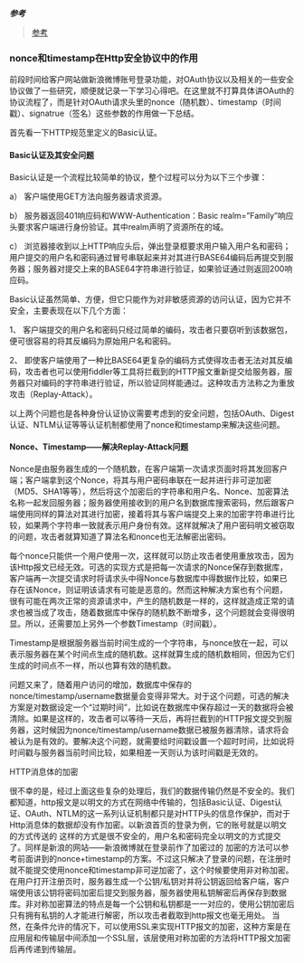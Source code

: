 
***参考***
> [参考](https://www.cnblogs.com/bestzrz/archive/2011/09/03/2164620.html "Markdown")
>
### nonce和timestamp在Http安全协议中的作用

前段时间给客户网站做新浪微博账号登录功能，对OAuth协议以及相关的一些安全协议做了一些研究，顺便就记录一下学习心得吧。在这里就不打算具体讲OAuth的协议流程了，而是针对OAuth请求头里的nonce（随机数）、timestamp（时间戳）、signatrue（签名）这些参数的作用做一下总结。

 

首先看一下HTTP规范里定义的Basic认证。

#### Basic认证及其安全问题

Basic认证是一个流程比较简单的协议，整个过程可以分为以下三个步骤：

a） 客户端使用GET方法向服务器请求资源。

b） 服务器返回401响应码和WWW-Authentication：Basic realm=”Family”响应头要求客户端进行身份验证。其中realm声明了资源所在的域。

c） 浏览器接收到以上HTTP响应头后，弹出登录框要求用户输入用户名和密码；用户提交的用户名和密码通过冒号串联起来并对其进行BASE64编码后再提交到服务器；服务器对提交上来的BASE64字符串进行验证，如果验证通过则返回200响应码。

 
 

 

 

Basic认证虽然简单、方便，但它只能作为对非敏感资源的访问认证，因为它并不安全，主要表现在以下几个方面：

1、 客户端提交的用户名和密码只经过简单的编码，攻击者只要窃听到该数据包，便可很容易的将其反编码为原始用户名和密码。

2、 即使客户端使用了一种比BASE64更复杂的编码方式使得攻击者无法对其反编码，攻击者也可以使用fiddler等工具将拦截到的HTTP报文重新提交给服务器，服务器只对编码的字符串进行验证，所以验证同样能通过。这种攻击方法称之为重放攻击（Replay-Attack）。

以上两个问题也是各种身份认证协议需要考虑到的安全问题，包括OAuth、Digest认证、NTLM认证等等认证机制都使用了nonce和timestamp来解决这些问题。

#### Nonce、Timestamp——解决Replay-Attack问题

Nonce是由服务器生成的一个随机数，在客户端第一次请求页面时将其发回客户端；客户端拿到这个Nonce，将其与用户密码串联在一起并进行非可逆加密（MD5、SHA1等等），然后将这个加密后的字符串和用户名、Nonce、加密算法名称一起发回服务器；服务器使用接收到的用户名到数据库搜索密码，然后跟客户端使用同样的算法对其进行加密，接着将其与客户端提交上来的加密字符串进行比较，如果两个字符串一致就表示用户身份有效。这样就解决了用户密码明文被窃取的问题，攻击者就算知道了算法名和nonce也无法解密出密码。

 

每个nonce只能供一个用户使用一次，这样就可以防止攻击者使用重放攻击，因为该Http报文已经无效。可选的实现方式是把每一次请求的Nonce保存到数据库，客户端再一次提交请求时将请求头中得Nonce与数据库中得数据作比较，如果已存在该Nonce，则证明该请求有可能是恶意的。然而这种解决方案也有个问题，很有可能在两次正常的资源请求中，产生的随机数是一样的，这样就造成正常的请求也被当成了攻击，随着数据库中保存的随机数不断增多，这个问题就会变得很明显。所以，还需要加上另外一个参数Timestamp（时间戳）。

 

Timestamp是根据服务器当前时间生成的一个字符串，与nonce放在一起，可以表示服务器在某个时间点生成的随机数。这样就算生成的随机数相同，但因为它们生成的时间点不一样，所以也算有效的随机数。

 

问题又来了，随着用户访问的增加，数据库中保存的nonce/timestamp/username数据量会变得非常大。对于这个问题，可选的解决方案是对数据设定一个“过期时间”，比如说在数据库中保存超过一天的数据将会被清除。如果是这样的，攻击者可以等待一天后，再将拦截到的HTTP报文提交到服务器，这时候因为nonce/timestamp/username数据已被服务器清除，请求将会被认为是有效的。要解决这个问题，就需要给时间戳设置一个超时时间，比如说将时间戳与服务器当前时间比较，如果相差一天则认为该时间戳是无效的。

HTTP消息体的加密

很不幸的是，经过上面这些复杂的处理后，我们的数据传输仍然是不安全的。我们都知道，http报文是以明文的方式在网络中传输的，包括Basic认证、Digest认证、OAuth、NTLM的这一系列认证机制都只是对HTTP头的信息作保护，而对于Http消息体的数据却没有作加密。以新浪首页的登录为例，它的账号就是以明文的方式传送的
 这样的方式是很不安全的，用户名和密码完全以明文的方式提交了。同样是新浪的网站——新浪微博就在登录前作了加密过的
加密的方法可以参考前面讲到的nonce+timestamp的方案。不过这只解决了登录的问题，在注册时就不能提交使用nonce和timestamp非可逆加密了，这个时候要使用非对称加密。在用户打开注册页时，服务器生成一个公钥/私钥对并将公钥返回给客户端，客户端使用该公钥将密码加密后提交到服务器，服务器使用私钥解密后再保存到数据库。非对称加密算法的特点是每一个公钥和私钥都是一一对应的，使用公钥加密后只有拥有私钥的人才能进行解密，所以攻击者截取到http报文也毫无用处。
当然，在条件允许的情况下，可以使用SSL来实现HTTP报文的加密，这种方案是在应用层和传输层中间添加一个SSL层，该层使用对称加密的方法将HTTP报文加密后再传递到传输层。

 
